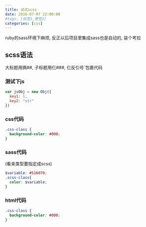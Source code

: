 ```yaml
---
title: 试试scss
date: 2016-07-07 22:00:00
#tags: [标签1,便签2]
categories: [css]
---
```

ruby的sass环境下麻烦, 反正以后项目里集成sass也是自动的, 装个考拉

<!--more-->
## scss语法
大标题用俩##, 子标题用仨###, 仨反引号`包裹代码
### 测试下js
``` javascript
var jsObj = new Obj({
  key1: 1,
  key2: "str"
})
```


### css代码
``` css
.css-class {
  background-color: #000;
}
```

### sass代码
(看来类型要指定成scss)
``` scss
$variable: #516070;
.scss-class{
  color: $variable;
}
```

### html代码
``` css
.css-class {
  background-color: #000;
}
```